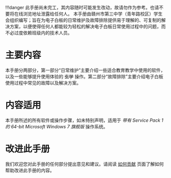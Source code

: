 !!!danger
	此手册尚未完工，其内容随时可能发生改动，故请勿作为参考。也请不要将在线浏览地址泄露给任何人。
本手册由赣州市第三中学（青年路校区）学生会组织编写；旨在为电子白板的日常维护及故障排除提供易于理解的、可复制的解决方案，以便使得任何人都能较为轻松的解决电子白板日常使用过程中的问题，而不必过度依赖班级内的技术人员。

# 主要内容
本手册分两部分，第一部分“日常维护”主要介绍一些适合教育教学中使用的软件，以及一些能够提升使用体验的 ~~玄学~~ 操作。第二部分“故障排除”主要介绍电子白板使用过程中常见的故障以及解决方案。

# 内容适用
本手册所述的所有软件或操作步骤，如未特别声明，适用于 *带有 Service Pack 1 的 64-bit Microsoft Windows 7 旗舰版* 操作系统。

# 改进此手册
我们欢迎您对此手册的任何部分提出意见和建议。请阅读 [如何贡献](/how-to-contribute) 页面了解如何帮助改进此手册的内容。
